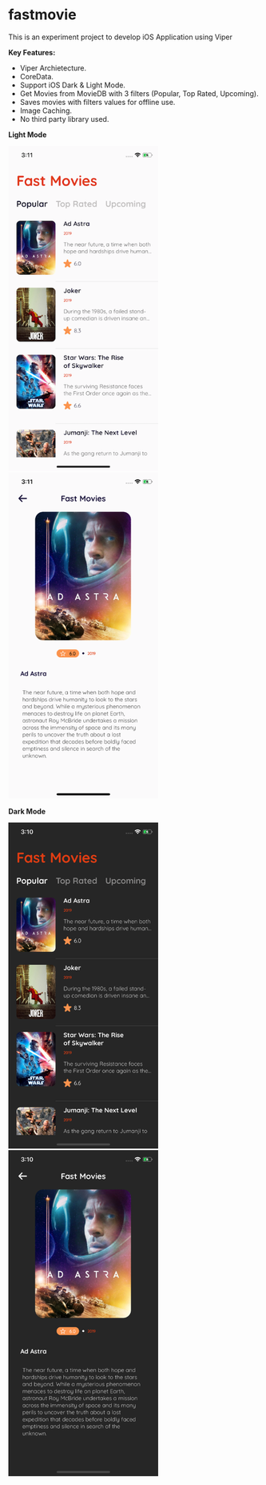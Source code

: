 # fastmovie
This is an experiment project to develop iOS Application using Viper

**Key Features:**

* Viper Archietecture.
* CoreData.
* Support iOS Dark & Light Mode.
* Get Movies from MovieDB with 3 filters (Popular, Top Rated, Upcoming).
* Saves movies with filters values for offline use.
* Image Caching.
* No third party library used.


**Light Mode**

<img src="https://github.com/tahamuneeb/fastmovie/blob/master/screenshots/1.png" width="300px" >
<img src="https://github.com/tahamuneeb/fastmovie/blob/master/screenshots/2.png" width="300px" >


**Dark Mode**

<img src="https://github.com/tahamuneeb/fastmovie/blob/master/screenshots/3.png" width="300px" >
<img src="https://github.com/tahamuneeb/fastmovie/blob/master/screenshots/4.png" width="300px" >
